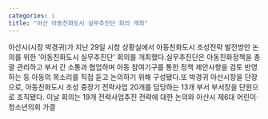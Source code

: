 ```yaml
---
categories: i
title: "아산 아동친화도시 실무추진단 회의 개최"
---
```

아산시(시장 박경귀)가 지난 29일 시청 상황실에서 아동친화도시 조성전략 발전방안 논의를 위한 &#39;아동친화도시 실무추진단&#39; 회의를 개최했다.실무추진단은 아동친화정책을 총괄 관리하고 부서 간 소통과 협업하며 아동 참여기구를 통한 정책 제안사항을 검토 반영하는 등 아동의 목소리를 직접 듣고 논의하기 위해 구성됐다.또 박경귀 아산시장을 단장으로, 아동친화도시 조성 중장기 전략사업 20개를 담당하는 13개 부서 부서장을 단원으로 조직됐다. 이날 회의는 19개 전략사업추진 전략에 대한 논의와 아산시 제6대 어린이‧청소년의회 가결